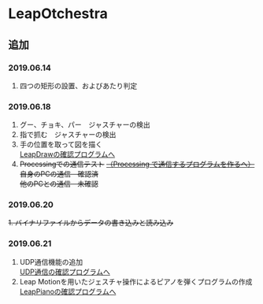 # LeapOtchestra
## 追加
### 2019.06.14
1. 四つの矩形の設置、およびあたり判定
### 2019.06.18
1. グー、チョキ、パー　ジャスチャーの検出
2. 指で抓む　ジャスチャーの検出
3. 手の位置を取って図を描く  
 [LeapDrawの確認プログラムへ](https://github.com/SkyoKen/LeapDraw/exe)
4. ~~Processingでの通信テスト~~   [~~（Processing で通信するプログラムを作るへ）~~](https://github.com/SkyoKen/Net_Terminal/tree/master/Net)  
    ~~自身のPCの通信　確認済~~  
    ~~他のPCとの通信　未確認~~
### 2019.06.20
~~1. バイナリファイルからデータの書き込みと読み込み~~
### 2019.06.21
1. UDP通信機能の追加  
[UDP通信の確認プログラムへ](https://github.com/SkyoKen/Net_Terminal//tree/master/UDP)
2. Leap Motionを用いたジェスチャ操作によるピアノを弾くプログラムの作成  
[LeapPianoの確認プログラムへ](https://github.com/SkyoKen/LeapPiano/tree/master/exe)
